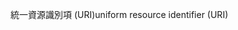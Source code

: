 <span data-ttu-id="a3c63-101">統一資源識別項 (URI)</span><span class="sxs-lookup"><span data-stu-id="a3c63-101">uniform resource identifier (URI)</span></span>